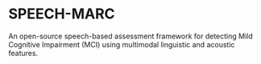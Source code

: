 # SPEECH-MARC
An open-source speech-based assessment framework for detecting Mild Cognitive Impairment (MCI) using multimodal linguistic and acoustic features.
